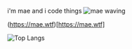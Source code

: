 i'm mae and i code things ![mae waving](https://mae.wtf/assets/maewave.png)

(https://mae.wtf)[https://mae.wtf]

![Top Langs](https://github-readme-stats.vercel.app/api/top-langs/?username=vimaexd&layout=compact&theme=catppuccin_mocha)
